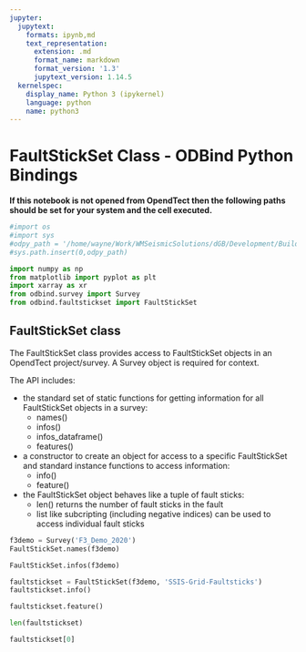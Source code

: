 ```yaml
---
jupyter:
  jupytext:
    formats: ipynb,md
    text_representation:
      extension: .md
      format_name: markdown
      format_version: '1.3'
      jupytext_version: 1.14.5
  kernelspec:
    display_name: Python 3 (ipykernel)
    language: python
    name: python3
---
```


# FaultStickSet Class - ODBind Python Bindings


**If this notebook is not opened from OpendTect then the following paths should be set for your system and the cell executed.**

```python
#import os
#import sys
#odpy_path = '/home/wayne/Work/WMSeismicSolutions/dGB/Development/Build/bin/odmain/bin/python'
#sys.path.insert(0,odpy_path)
```

```python
import numpy as np
from matplotlib import pyplot as plt
import xarray as xr
from odbind.survey import Survey
from odbind.faultstickset import FaultStickSet
```

## FaultStickSet class

The FaultStickSet class provides access to FaultStickSet objects in an OpendTect project/survey. A Survey object is required for context.

The API includes:
-  the standard set of static functions for getting information for all FaultStickSet objects in a survey:
    -  names()
    -  infos()
    -  infos_dataframe()
    -  features()
-  a constructor to create an object for access to a specific FaultStickSet and standard instance functions to access information:
    -  info()
    -  feature()
-  the FaultStickSet object behaves like a tuple of fault sticks:
    -  len() returns the number of fault sticks in the fault
    -  list like subcripting (including negative indices) can be used to access individual fault sticks


```python
f3demo = Survey('F3_Demo_2020')
FaultStickSet.names(f3demo)
```

```python
FaultStickSet.infos(f3demo)
```

```python
faultstickset = FaultStickSet(f3demo, 'SSIS-Grid-Faultsticks')
faultstickset.info()
```

```python
faultstickset.feature()
```

```python
len(faultstickset)
```

```python
faultstickset[0]
```
